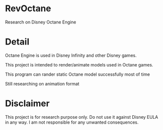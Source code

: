 # RevOctane
Research on Disney Octane Engine

Detail
======
Octane Engine is used in Disney Infinity and other Disney games.

This project is intended to render/animate models used in Octane games.

This program can rander static Octane model successfully most of time

Still researching on animation format


Disclaimer
==========
This project is for research purpose only. Do not use it against Disney EULA in any way. I am not responsible for any unwanted consequences. 
